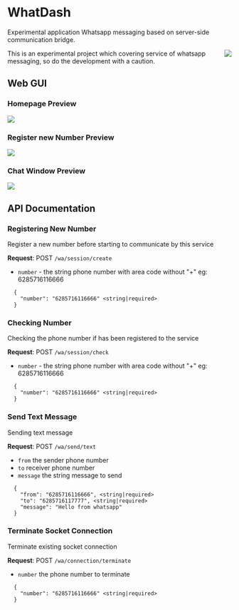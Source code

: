 # WhatDash
Experimental application Whatsapp messaging based on server-side communication bridge.

<img src="https://i.imgur.com/6M0knpk.png" align="right">

This is an experimental project which covering service of whatsapp messaging, so do the development with a caution.

## Web GUI
### Homepage Preview
<img src="https://i.imgur.com/xN0d6vt.png" align="center">

### Register new Number Preview
<img src="https://i.imgur.com/JMP0hsS.png" align="center">

### Chat Window Preview
<img src="https://i.imgur.com/do5wxgK.png" align="center">

## API Documentation
### Registering New Number
Register a new number before starting to communicate by this service

**Request**: POST `/wa/session/create`

- `number` - the string phone number with area code without "+" eg: 6285716116666

```
  {
    "number": "6285716116666" <string|required>
  }
```

### Checking Number
Checking the phone number if has been registered to the service

**Request**: POST `/wa/session/check`

- `number` - the string phone number with area code without "+" eg: 6285716116666

```
  {
    "number": "6285716116666" <string|required>
  }
```

### Send Text Message
Sending text message

**Request**: POST `/wa/send/text`

- `from` the sender phone number
- `to` receiver phone number
- `message` the string message to send

```
  {
    "from": "6285716116666", <string|required>
    "to": "6285716117777", <string|required> 
    "message": "Hello from whatsapp"
  }
```

### Terminate Socket Connection
Terminate existing socket connection

**Request**: POST `/wa/connection/terminate`

- `number` the phone number to terminate

```
  {
    "number": "6285716116666" <string|required>
  }
```